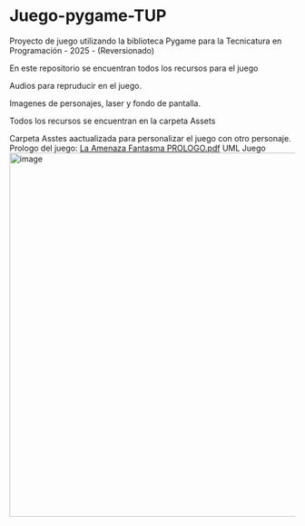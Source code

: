 # Juego-pygame-TUP
Proyecto de juego utilizando la biblioteca Pygame para  la Tecnicatura en Programación  - 2025 - (Reversionado)

En este repositorio se encuentran todos los recursos para el juego

Audios para repruducir en el juego.

Imagenes de personajes, laser y fondo de pantalla.

Todos los recursos se encuentran en la carpeta Assets 

Carpeta Asstes aactualizada para personalizar el juego con otro personaje. 
Prologo del juego:
[La Amenaza Fantasma PROLOGO.pdf](https://github.com/user-attachments/files/22438351/La.Amenaza.Fantasma.PROLOGO.pdf)
UML Juego 
<img width="1744" height="642" alt="image" src="https://github.com/user-attachments/assets/432bf061-8276-4acf-a4df-de1c7864de70" />
